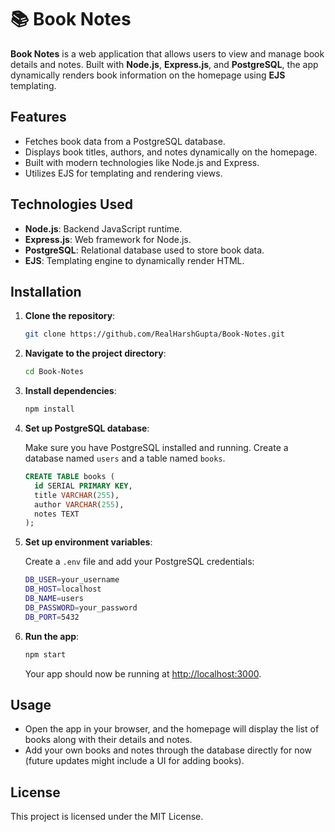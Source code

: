 

# 📚 Book Notes

**Book Notes** is a web application that allows users to view and manage book details and notes. Built with **Node.js**, **Express.js**, and **PostgreSQL**, the app dynamically renders book information on the homepage using **EJS** templating.

## Features

- Fetches book data from a PostgreSQL database.
- Displays book titles, authors, and notes dynamically on the homepage.
- Built with modern technologies like Node.js and Express.
- Utilizes EJS for templating and rendering views.

## Technologies Used

- **Node.js**: Backend JavaScript runtime.
- **Express.js**: Web framework for Node.js.
- **PostgreSQL**: Relational database used to store book data.
- **EJS**: Templating engine to dynamically render HTML.
  
## Installation

1. **Clone the repository**:

   ```bash
   git clone https://github.com/RealHarshGupta/Book-Notes.git
   ```

2. **Navigate to the project directory**:

   ```bash
   cd Book-Notes
   ```

3. **Install dependencies**:

   ```bash
   npm install
   ```

4. **Set up PostgreSQL database**:

   Make sure you have PostgreSQL installed and running. Create a database named `users` and a table named `books`.

   ```sql
   CREATE TABLE books (
     id SERIAL PRIMARY KEY,
     title VARCHAR(255),
     author VARCHAR(255),
     notes TEXT
   );
   ```

5. **Set up environment variables**:

   Create a `.env` file and add your PostgreSQL credentials:

   ```bash
   DB_USER=your_username
   DB_HOST=localhost
   DB_NAME=users
   DB_PASSWORD=your_password
   DB_PORT=5432
   ```

6. **Run the app**:

   ```bash
   npm start
   ```

   Your app should now be running at [http://localhost:3000](http://localhost:3000).

## Usage

- Open the app in your browser, and the homepage will display the list of books along with their details and notes.
- Add your own books and notes through the database directly for now (future updates might include a UI for adding books).

## License

This project is licensed under the MIT License.

